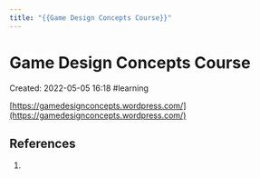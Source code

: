 ```yaml
---
title: "{{Game Design Concepts Course}}"
---
```

# Game Design Concepts Course

Created: 2022-05-05 16:18
#learning

[https://gamedesignconcepts.wordpress.com/](https://gamedesignconcepts.wordpress.com/)

## References
1. 

